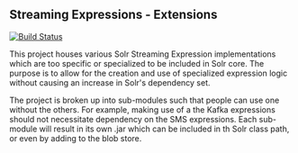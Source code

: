 ## Streaming Expressions - Extensions

[![Build Status](https://travis-ci.org/dennisgove/streaming-expressions.svg?branch=master)](https://travis-ci.org/dennisgove/streaming-expressions)

This project houses various Solr Streaming Expression implementations which are too specific or specialized to be included in Solr core. The purpose is to allow for the creation and use of specialized expression logic without causing an increase in Solr's dependency set.

The project is broken up into sub-modules such that people can use one without the others. For example, making use of a the Kafka expressions should not necessitate dependency on the SMS expressions. Each sub-module will result in its own .jar which can be included in th Solr class path, or even by adding to the blob store.
